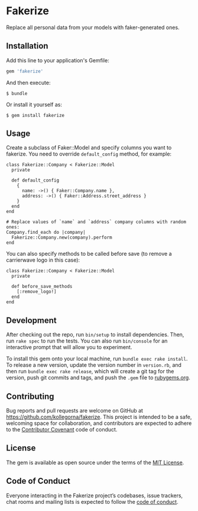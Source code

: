 # Fakerize

Replace all personal data from your models with faker-generated ones.

## Installation

Add this line to your application's Gemfile:

```ruby
gem 'fakerize'
```

And then execute:

    $ bundle

Or install it yourself as:

    $ gem install fakerize

## Usage

Create a subclass of Faker::Model and specify columns you want to fakerize.
You need to override `default_config` method, for example:

    class Fakerize::Company < Fakerize::Model
      private
    
      def default_config
        {
          name: ->() { Faker::Company.name },
          address: ->() { Faker::Address.street_address }
        }
      end
    end

    # Replace values of `name` and `address` company columns with random ones:
    Company.find_each do |company|        
      Fakerize::Company.new(company).perform
    end

You can also specify methods to be called before save (to remove a carrierwave logo in this case):

    class Fakerize::Company < Fakerize::Model
      private
    
      def before_save_methods
        [:remove_logo!]
      end 
    end 


## Development

After checking out the repo, run `bin/setup` to install dependencies. Then, run `rake spec` to run the tests. You can also run `bin/console` for an interactive prompt that will allow you to experiment.

To install this gem onto your local machine, run `bundle exec rake install`. To release a new version, update the version number in `version.rb`, and then run `bundle exec rake release`, which will create a git tag for the version, push git commits and tags, and push the `.gem` file to [rubygems.org](https://rubygems.org).

## Contributing

Bug reports and pull requests are welcome on GitHub at https://github.com/kollegorna/fakerize. This project is intended to be a safe, welcoming space for collaboration, and contributors are expected to adhere to the [Contributor Covenant](http://contributor-covenant.org) code of conduct.

## License

The gem is available as open source under the terms of the [MIT License](https://opensource.org/licenses/MIT).

## Code of Conduct

Everyone interacting in the Fakerize project’s codebases, issue trackers, chat rooms and mailing lists is expected to follow the [code of conduct](https://github.com/[USERNAME]/fakerize/blob/master/CODE_OF_CONDUCT.md).
